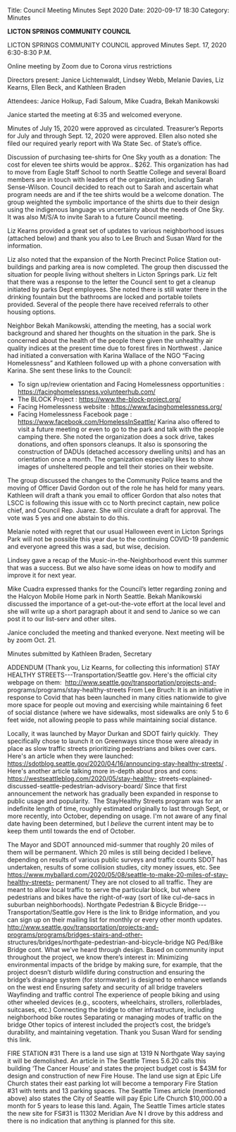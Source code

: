 Title: Council Meeting Minutes Sept 2020
Date: 2020-09-17 18:30
Category: Minutes

**LICTON SPRINGS COMMUNITY COUNCIL**

LICTON SPRINGS COMMUNITY COUNCIL
approved Minutes Sept. 17, 2020 6:30-8:30 P.M.

Online meeting by Zoom due to Corona virus restrictions

Directors present: Janice Lichtenwaldt, Lindsey Webb, Melanie Davies, Liz Kearns, Ellen Beck, and
Kathleen Braden

Attendees: Janice Holkup, Fadi Saloum, Mike Cuadra, Bekah Manikowski

Janice started the meeting at 6:35 and welcomed everyone.

Minutes of July 15, 2020 were approved as circulated. Treasurer’s Reports for July and through Sept.
12, 2020 were approved. Ellen also noted she filed our required yearly report with Wa State Sec. of
State’s office.

Discussion of purchasing tee-shirts for One Sky youth as a donation: The cost for eleven tee shirts
would be approx.. $262. This organization has had to move from Eagle Staff School to north Seattle
College and several Board members are in touch with leaders of the organization, including Sarah
Sense-Wilson. Council decided to reach out to Sarah and ascertain what program needs are and if the tee
shirts would be a welcome donation. The group weighted the symbolic importance of the shirts due to
their design using the indigenous language vs uncertainty about the needs of One Sky. It was also
M/S/A to invite Sarah to a future Council meeting.

Liz Kearns provided a great set of updates to various neighborhood issues (attached below) and thank
you also to Lee Bruch and Susan Ward for the information.

Liz also noted that the expansion of the North Precinct Police Station out- buildings and parking area is
now completed. The group then discussed the situation for people living without shelters in Licton
Springs park. Liz felt that there was a response to the letter the Council sent to get a cleanup initiated by
parks Dept employees. She noted there is still water there in the drinking fountain but the bathrooms are
locked and portable toilets provided. Several of the people there have received referrals to other housing
options.

Neighbor Bekah Manikowski, attending the meeting, has a social work background and shared her
thoughts on the situation in the park. She is concerned about the health of the people there given the
unhealthy air quality indices at the present time due to forest fires in Northwest
.
Janice had initiated a conversation with Karina Wallace of the NGO “Facing Homelessness” and
Kathleen followed up with a phone conversation with Karina. She sent these links to the Council:
- To sign up/review orientation and Facing Homelessness opportunities :
https://facinghomelessness.volunteerhub.com/
-  The BLOCK Project : https://www.the-block-project.org/
- Facing Homelessness website : https://www.facinghomelessness.org/
- Facing Homelessness Facebook page : https://www.facebook.com/HomelessInSeattle/
Karina also offered to visit a future meeting or even to go to the park and talk with the people camping
there. She noted the organization does a sock drive, takes donations, and often sponsors cleanups. It
also is sponsoring the construction of DADUs (detached accessory dwelling units) and has an
orientation once a month. The organization especially likes to show images of unsheltered people and
tell their stories on their website.

The group discussed the changes to the Community Police teams and the moving of Officer David
Gordon out of the role he has held for many years. Kathleen will draft a thank you email to officer
Gordon that also notes that LSCC is following this issue with cc to North precinct captain, new police
chief, and Council Rep. Juarez. She will circulate a draft for approval. The vote was 5 yes and one
abstain to do this.

Melanie noted with regret that our usual Halloween event in Licton Springs Park will not be possible
this year due to the continuing COVID-19 pandemic and everyone agreed this was a sad, but wise,
decision.

Lindsey gave a recap of the Music-in-the-Neighborhood event this summer that was a success. But we
also have some ideas on how to modify and improve it for next year.

Mike Cuadra expressed thanks for the Council’s letter regarding zoning and the Halcyon Mobile Home
park in North Seattle. Bekah Manikowski discussed the importance of a get-out-the-vote effort at the
local level and she will write up a short paragraph about it and send to Janice so we can post it to our
list-serv and other sites.

Janice concluded the meeting and thanked everyone. Next meeting will be by zoom Oct. 21.

Minutes submitted by Kathleen Braden, Secretary

ADDENDUM (Thank you, Liz Kearns, for collecting this information)
STAY HEALTHY STREETS---Transportation/Seattle gov.
Here's the official city webpage on them:  http://www.seattle.gov/transportation/projects-and-
programs/programs/stay-healthy-streets
From Lee Bruch:
It is an initiative in response to Covid that has been launched in many cities nationwide to give more
space for people out moving and exercising while maintaining 6 feet of social distance (where we have
sidewalks, most sidewalks are only 5 to 6 feet wide, not allowing people to pass while maintaining
social distance.

Locally, it was launched by Mayor Durkan and SDOT fairly quickly.  They specifically chose to launch it
on Greenways since those were already in place as slow traffic streets prioritizing pedestrians and
bikes over cars.  Here's an article when they were
launched:  https://sdotblog.seattle.gov/2020/04/16/announcing-stay-healthy-streets/ .  Here's another
article talking more in-depth about pros and cons:  https://westseattleblog.com/2020/05/stay-healthy-
streets-explained-discussed-seattle-pedestrian-advisory-board/
Since that first announcement the network has gradually been expanded in response to public usage
and popularity.  The StayHealthy Streets program was for an indefinite length of time, roughly
estimated originally to last through Sept, or more recently, into October, depending on usage. I'm not
aware of any final date having been determined, but I *believe* the current intent may be to keep
them until towards the end of October.

The Mayor and SDOT announced mid-summer that roughly 20 miles of them will be permanent. Which
20 miles is still being decided I believe, depending on results of various public surveys and traffic
counts SDOT has undertaken, results of some collision studies, city money issues, etc.
See  https://www.myballard.com/2020/05/08/seattle-to-make-20-miles-of-stay-healthy-streets-
permanent/
They are not closed to all traffic. They are meant to allow local traffic to serve the particular block, but
where pedestrians and bikes have the right-of-way (sort of like cul-de-sacs in suburban
neighborhoods).
Northgate Pedestrian & Bicycle Bridge---Transportation/Seattle.gov
Here is the link to Bridge information, and you can sign up on their mailing list for monthly or every
other month updates.
http://www.seattle.gov/transportation/projects-and-programs/programs/bridges-stairs-and-other-
structures/bridges/northgate-pedestrian-and-bicycle-bridge
NG Ped/Bike Bridge cont.
What we’ve heard through design.
Based on community input throughout the project, we know there’s interest in:
Minimizing environmental impacts of the bridge by making sure, for example, that the project doesn’t
disturb wildlife during construction and ensuring the bridge’s drainage system (for stormwater) is
designed to enhance wetlands on the west end
Ensuring safety and security of all bridge travelers Wayfinding and traffic control The experience of
people biking and using other wheeled devices (e.g., scooters, wheelchairs, strollers, rollerblades,
suitcases, etc.)
Connecting the bridge to other infrastructure, including neighborhood bike routes
Separating or managing modes of traffic on the bridge
Other topics of interest included the project’s cost, the bridge’s durability, and maintaining vegetation.
Thank you Susan Ward for sending this link.

FIRE STATION #31
There is a land use sign at 1319 N Northgate Way saying it will be demolished.
An article in The Seattle Times 5.6.20 calls this building ‘The Cancer House’ and states the project
budget cost is $43M for design and construction of new Fire House.
The land use sign at Epic Life Church states their east parking lot will become a temporary Fire Station
#31 with tents and 13 parking spaces.
The Seattle Times article (mentioned above) also states the City of Seattle will pay Epic Life Church
$10,000.00 a month for 5 years to lease this land.
Again, The Seattle Times article states the new site for FS#31 is 11302 Meridian Ave N
I drove by this address and there is no indication that anything is planned for this site.
